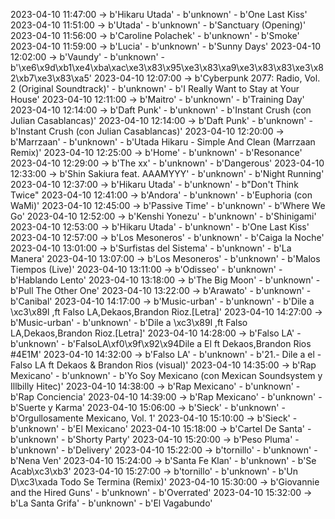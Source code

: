 2023-04-10 11:47:00 -> b'Hikaru Utada' - b'unknown' - b'One Last Kiss'
2023-04-10 11:51:00 -> b'Utada' - b'unknown' - b'Sanctuary (Opening)'
2023-04-10 11:56:00 -> b'Caroline Polachek' - b'unknown' - b'Smoke'
2023-04-10 11:59:00 -> b'Lucia' - b'unknown' - b'Sunny Days'
2023-04-10 12:02:00 -> b'Vaundy' - b'unknown' - b'\xe6\x9d\xb1\xe4\xba\xac\xe3\x83\x95\xe3\x83\xa9\xe3\x83\x83\xe3\x82\xb7\xe3\x83\xa5'
2023-04-10 12:07:00 -> b'Cyberpunk 2077: Radio, Vol. 2 (Original Soundtrack)' - b'unknown' - b'I Really Want to Stay at Your House'
2023-04-10 12:11:00 -> b'Maitro' - b'unknown' - b'Training Day'
2023-04-10 12:14:00 -> b'Daft Punk' - b'unknown' - b'Instant Crush (con Julian Casablancas)'
2023-04-10 12:14:00 -> b'Daft Punk' - b'unknown' - b'Instant Crush (con Julian Casablancas)'
2023-04-10 12:20:00 -> b'Marrzaan' - b'unknown' - b'Utada Hikaru - Simple And Clean (Marrzaan Remix)'
2023-04-10 12:25:00 -> b'Home' - b'unknown' - b'Resonance'
2023-04-10 12:29:00 -> b'The xx' - b'unknown' - b'Dangerous'
2023-04-10 12:33:00 -> b'Shin Sakiura feat. AAAMYYY' - b'unknown' - b'Night Running'
2023-04-10 12:37:00 -> b'Hikaru Utada' - b'unknown' - b"Don't Think Twice"
2023-04-10 12:41:00 -> b'Andora' - b'unknown' - b'Euphoria (con WaMi)'
2023-04-10 12:45:00 -> b'Passive Time' - b'unknown' - b'Where We Go'
2023-04-10 12:52:00 -> b'Kenshi Yonezu' - b'unknown' - b'Shinigami'
2023-04-10 12:53:00 -> b'Hikaru Utada' - b'unknown' - b'One Last Kiss'
2023-04-10 12:57:00 -> b'Los Mesoneros' - b'unknown' - b'Caiga la Noche'
2023-04-10 13:01:00 -> b'Surfistas del Sistema' - b'unknown' - b'La Manera'
2023-04-10 13:07:00 -> b'Los Mesoneros' - b'unknown' - b'Malos Tiempos (Live)'
2023-04-10 13:11:00 -> b'Odisseo' - b'unknown' - b'Hablando Lento'
2023-04-10 13:18:00 -> b'The Big Moon' - b'unknown' - b'Pull The Other One'
2023-04-10 13:22:00 -> b'Arawato' - b'unknown' - b'Canibal'
2023-04-10 14:17:00 -> b'Music-urban' - b'unknown' - b'Dile a \xc3\x89l ,ft Falso LA,Dekaos,Brandon Rioz.[Letra]'
2023-04-10 14:27:00 -> b'Music-urban' - b'unknown' - b'Dile a \xc3\x89l ,ft Falso LA,Dekaos,Brandon Rioz.[Letra]'
2023-04-10 14:28:00 -> b'Falso LA' - b'unknown' - b'FalsoLA\xf0\x9f\x92\x94Dile a El ft Dekaos,Brandon Rios #4E1M'
2023-04-10 14:32:00 -> b'Falso LA' - b'unknown' - b'21.- Dile a el - Falso LA ft Dekaos & Brandon Rios (visual)'
2023-04-10 14:35:00 -> b'Rap Mexicano' - b'unknown' - b'Yo Soy Mexicano (con Mexican Soundsystem y Illbilly Hitec)'
2023-04-10 14:38:00 -> b'Rap Mexicano' - b'unknown' - b'Rap Conciencia'
2023-04-10 14:39:00 -> b'Rap Mexicano' - b'unknown' - b'Suerte y Karma'
2023-04-10 15:06:00 -> b'Sieck' - b'unknown' - b'Orgullosamente Mexicano, Vol. 1'
2023-04-10 15:10:00 -> b'Sieck' - b'unknown' - b'El Mexicano'
2023-04-10 15:18:00 -> b'Cartel De Santa' - b'unknown' - b'Shorty Party'
2023-04-10 15:20:00 -> b'Peso Pluma' - b'unknown' - b'Delivery'
2023-04-10 15:22:00 -> b'tornillo' - b'unknown' - b'Nena Ven'
2023-04-10 15:24:00 -> b'Santa Fe Klan' - b'unknown' - b'Se Acab\xc3\xb3'
2023-04-10 15:27:00 -> b'tornillo' - b'unknown' - b'Un D\xc3\xada Todo Se Termina (Remix)'
2023-04-10 15:30:00 -> b'Giovannie and the Hired Guns' - b'unknown' - b'Overrated'
2023-04-10 15:32:00 -> b'La Santa Grifa' - b'unknown' - b'El Vagabundo'
